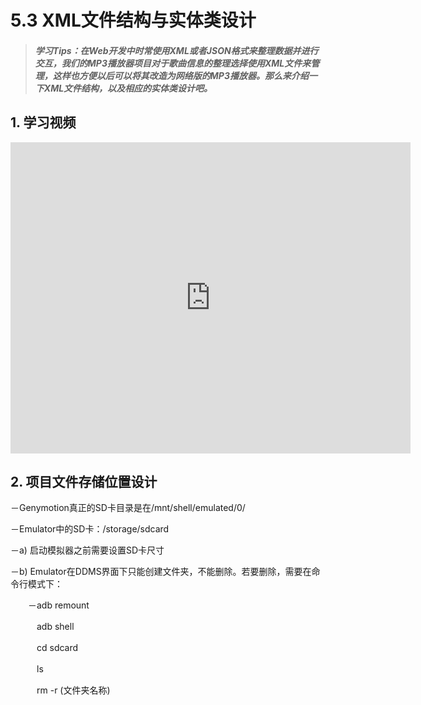 # 5.3 XML文件结构与实体类设计

>##### 学习Tips：在Web开发中时常使用XML或者JSON格式来整理数据并进行交互，我们的MP3播放器项目对于歌曲信息的整理选择使用XML文件来管理，这样也方便以后可以将其改造为网络版的MP3播放器。那么来介绍一下XML文件结构，以及相应的实体类设计吧。

## 1. 学习视频

<iframe frameborder="0" width="640" height="498" src="https://v.qq.com/iframe/player.html?vid=z0180bhmznp&tiny=0&auto=0" allowfullscreen></iframe>

## 2. 项目文件存储位置设计

－Genymotion真正的SD卡目录是在/mnt/shell/emulated/0/

－Emulator中的SD卡：/storage/sdcard

－a) 启动模拟器之前需要设置SD卡尺寸

－b) Emulator在DDMS界面下只能创建文件夹，不能删除。若要删除，需要在命令行模式下：

　　－adb remount
  
　　　adb shell
  
　　　cd sdcard
  
　　　ls
  
　　　rm -r (文件夹名称)
